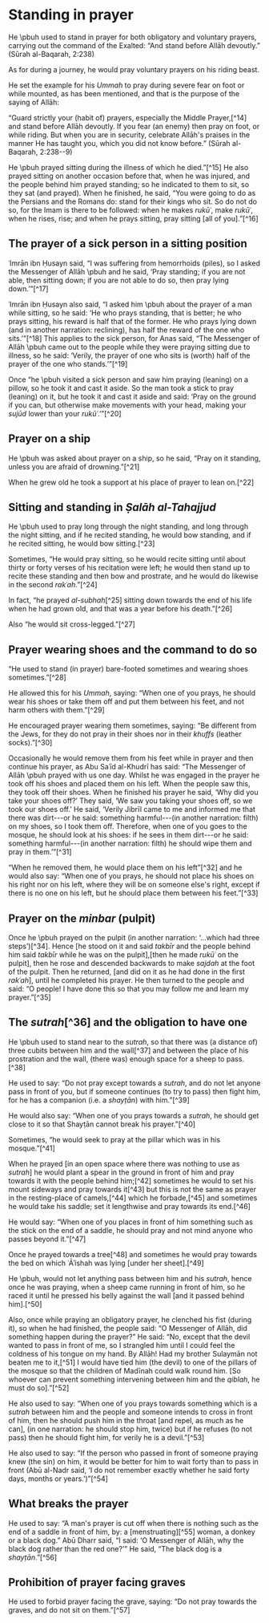 
# Standing in prayer

He \pbuh used to stand in prayer for both obligatory and voluntary prayers, carrying out the command of the Exalted: “And stand before Allāh devoutly.” (Sūrah al-Baqarah, 2:238)

As for during a journey, he would pray voluntary prayers on his riding beast.

He set the example for his _Ummah_ to pray during severe fear on foot or while mounted, as has been mentioned, and that is the purpose of the saying of Allāh:

<!-- TODO add ayah -->

“Guard strictly your (habit of) prayers, especially the Middle Prayer,[^14] and stand before Allāh devoutly. If you fear (an enemy) then pray on foot, or while riding. But when you are in security, celebrate Allāh's praises in the manner He has taught you, which you did not know before.” (Sūrah al-Baqarah, 2:238--9)

He \pbuh prayed sitting during the illness of which he died.”[^15] He also prayed sitting on another occasion before that, when he was injured, and the people behind him prayed standing; so he indicated to them to sit, so they sat (and prayed). When he finished, he said, “You were going to do as the Persians and the Romans do: stand for their kings who sit. So do not do so, for the Imam is there to be followed: when he makes _rukūʿ_, make _rukūʿ_, when he rises, rise; and when he prays sitting, pray sitting [all of you].”[^16]

## The prayer of a sick person in a sitting position

ʿImrān ibn Ḥusayn said, “I was suffering from hemorrhoids (piles), so I asked the Messenger of Allāh \pbuh and he said, ‘Pray standing; if you are not able, then sitting down; if you are not able to do so, then pray lying down.’”[^17]

ʿImrān ibn Ḥusayn also said, “I asked him \pbuh about the prayer of a man while sitting, so he said: ‘He who prays standing, that is better; he who prays sitting, his reward is half that of the former. He who prays lying down (and in another narration: reclining), has half the reward of the one who sits.’”[^18] This applies to the sick person, for Anas said, “The Messenger of Allāh \pbuh came out to the people while they were praying sitting due to illness, so he said: ‘Verily, the prayer of one who sits is (worth) half of the prayer of the one who stands.’”[^19]

Once “he \pbuh visited a sick person and saw him praying (leaning) on a pillow, so he took it and cast it aside. So the man took a stick to pray (leaning) on it, but he took it and cast it aside and said: ‘Pray on the ground if you can, but otherwise make movements with your head, making your _sujūd_ lower than your _rukūʿ_.’”[^20]

## Prayer on a ship

He \pbuh was asked about prayer on a ship, so he said, “Pray on it standing, unless you are afraid of drowning.”[^21]

When he grew old he took a support at his place of prayer to lean on.[^22]

## Sitting and standing in _Ṣalāh al-Tahajjud_

He \pbuh used to pray long through the night standing, and long through the night sitting, and if he recited standing, he would bow standing, and if he recited sitting, he would bow sitting.[^23]

Sometimes, “He would pray sitting, so he would recite sitting until about thirty or forty verses of his recitation were left; he would then stand up to recite these standing and then bow and prostrate, and he would do likewise in the second _rakʿah_.”[^24]

<!-- TODO check the footnote 25 and spelling of al-subhah as well -->

In fact, “he prayed _al-subhah_[^25] sitting down towards the end of his life when he had grown old, and that was a year before his death.”[^26]

Also “he would sit cross-legged.”[^27]

## Prayer wearing shoes and the command to do so

“He used to stand (in prayer) bare-footed sometimes and wearing shoes sometimes.”[^28]

He allowed this for his _Ummah_, saying: “When one of you prays, he should wear his shoes or take them off and put them between his feet, and not harm others with
them.”[^29]

He encouraged prayer wearing them sometimes, saying: “Be different from the Jews, for they do not pray in their shoes nor in their _khuffs_ (leather socks).”[^30]

<!-- TODO come back to the following para -->

Occasionally he would remove them from his feet while in prayer and then continue his prayer, as Abu Saʿīd al-Khudrī has said: “The Messenger of Allāh \pbuh prayed with us one day. Whilst he was engaged in the prayer he took off his shoes and placed them on his left. When the people saw this, they took off their shoes. When he finished his prayer he said, ‘Why did you take your shoes off?’ They said, ‘We saw you taking your shoes off, so we took our shoes off.’ He said, ‘Verily Jibrīl came to me and informed me that there was dirt---or he said: something harmful---(in another narration: filth) on my shoes, so I took them off. Therefore, when one of you goes to the mosque, he should look at his shoes: if he sees in them dirt---or he said: something harmful---(in another narration: filth) he should wipe them and pray in them.’”[^31]

“When he removed them, he would place them on his left”[^32] and he would also say: “When one of you prays, he should not place his shoes on his right nor on his left, where they will be on someone else's right, except if there is no one on his left, but he should place them between his feet.”[^33]

## Prayer on the _minbar_ (pulpit)

Once he \pbuh prayed on the pulpit (in another narration: ‘...which had three steps’)[^34]. Hence [he stood on it and said _takbīr_ and the people behind him said _takbīr_ while he was on the pulpit],[then he made _rukūʿ_ on the pulpit], then he rose and descended backwards to make _sajdah_ at the foot of the pulpit. Then he returned, [and did on it as he had done in the first _rakʿah_], until he completed his prayer. He then turned to the people and said: “O people! I have done this so that you may follow me and learn my prayer.”[^35]

## The _sutrah_[^36] and the obligation to have one

He \pbuh used to stand near to the _sutrah_, so that there was (a distance of) three cubits between him and the wall[^37] and between the place of his prostration and the wall, (there was) enough space for a sheep to pass.[^38]

He used to say: “Do not pray except towards a _sutrah_, and do not let anyone pass in front of you, but if someone continues (to try to pass) then fight him, for he has a companion (i.e. a _shayṭān_) with him.”[^39]

He would also say: “When one of you prays towards a _sutrah_, he should get close to it so that Shayṭān cannot break his prayer.”[^40]

Sometimes, “he would seek to pray at the pillar which was in his mosque.”[^41]

<!-- TODO check the sentence with “lengthwise” -->

When he prayed [in an open space where there was nothing to use as _sutrah_] he would plant a spear in the ground in front of him and pray towards it with the people behind him;[^42] sometimes he would to set his mount sideways and pray towards it[^43] but this is not the same as prayer in the resting-place of camels,[^44] which he forbade,[^45] and sometimes he would take his saddle; set it lengthwise and pray towards its end.[^46]

He would say: “When one of you places in front of him something such as the stick on the end of a saddle, he should pray and not mind anyone who passes beyond it.”[^47]

Once he prayed towards a tree[^48] and sometimes he would pray towards the bed on which ʿĀʾishah was lying [under her sheet].[^49]

He \pbuh, would not let anything pass between him and his _sutrah_, hence once he was praying, when a sheep came running in front of him, so he raced it until he pressed his belly against the wall [and it passed behind him].[^50]

Also, once while praying an obligatory prayer, he clenched his fist (during it), so when he had finished, the people said: “O Messenger of Allāh, did something happen during the prayer?” He said: “No, except that the devil wanted to pass in front of me, so I strangled him until I could feel the coldness of his tongue on my hand. By Allāh! Had my brother Sulaymān not beaten me to it,[^51] I would have tied him (the devil) to one of the pillars of the mosque so that the children of Madīnah could walk round him. [So whoever can prevent something intervening between him and the _qiblah_, he must do so].”[^52]

He also used to say: “When one of you prays towards something which is a _sutrah_ between him and the people and someone intends to cross in front of him, then he should push him in the throat [and repel, as much as he can], (in one narration: he should stop him, twice) but if he refuses (to not pass) then he should fight him, for verily he is a devil.”[^53]

He also used to say: “If the person who passed in front of someone praying knew (the sin) on him, it would be better for him to wait forty than to pass in front (Abū al-Nadr said, ‘I do not remember exactly whether he said forty days, months or years.’)”[^54]

## What breaks the prayer

He used to say: “A man's prayer is cut off when there is nothing such as the end of a saddle in front of him, by: a [menstruating][^55] woman, a donkey or a black dog.” Abū Dharr said, “I said: ‘O Messenger of Allāh, why the black dog rather than the red one?’” He said, “The black dog is a _shayṭān_.”[^56]

## Prohibition of prayer facing graves

He used to forbid prayer facing the grave, saying: “Do not pray towards the graves, and do not sit on them.”[^57]

